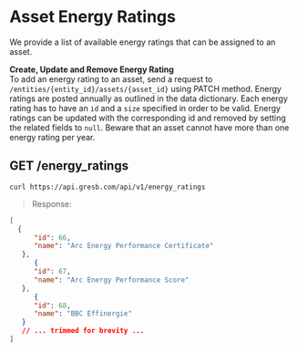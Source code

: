 # Asset Energy Ratings

We provide a list of available energy ratings that can be assigned to an asset.

<aside class="notice">
<strong>Create, Update and Remove Energy Rating</strong>
</aside>
  To add an energy rating to an asset, send a request to <code>/entities/{entity_id}/assets/{asset_id}</code> using PATCH method. Energy ratings are posted annually as outlined in the data dictionary. Each energy rating has to have an <code>id</code> and a <code>size</code> specified in order to be valid. Energy ratings can be updated with the corresponding id and removed by setting the related fields to <code>null</code>. Beware that an asset cannot have more than one energy rating per year.

## GET /energy_ratings

```shell
curl https://api.gresb.com/api/v1/energy_ratings
```

> Response:

```json
[
  {
      "id": 66,
      "name": "Arc Energy Performance Certificate"
   },
      {
      "id": 67,
      "name": "Arc Energy Performance Score"
   },
      {
      "id": 68,
      "name": "BBC Effinergie"
   }
   // ... trimmed for brevity ...
]
```
